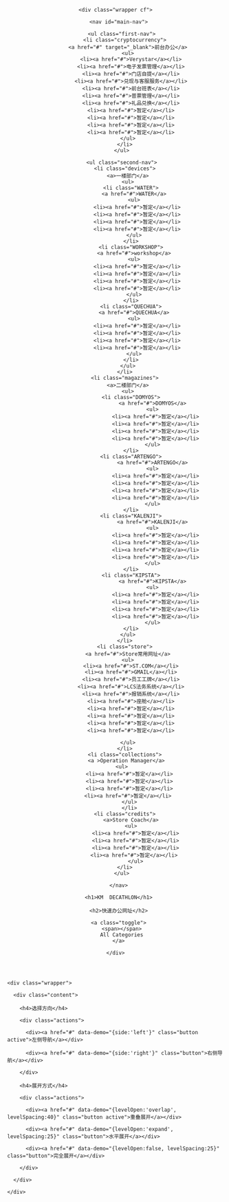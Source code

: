 
<html lang="km">
<head>
<meta charset="UTF-8">
<meta http-equiv="X-UA-Compatible" content="IE=edge,chrome=1"> 
<meta name="viewport" content="width=device-width, initial-scale=1.0, maximum-scale=1.0, user-scalable=no">
<title>迪卡侬昆明</title>
<link rel="icon" type="image/x-icon" href="img/km.ico">
<link rel="stylesheet" href="https://fonts.googleapis.com/icon?family=Material+Icons">
<link rel="stylesheet" href="https://fonts.googleapis.com/css?family=Raleway:200,300,400,600,700">

<link rel="stylesheet" type="text/css" href="css/reset.css">
<link rel="stylesheet" href="css/demo.css">

</head>
<body>

<div id="container">

  <header>

	<div class="wrapper cf">

	  <nav id="main-nav">

		<ul class="first-nav">
		  <li class="cryptocurrency">
			<a href="#" target="_blank">前台办公</a>
			<ul>
			  <li><a href="#">Verystar</a></li>
			  <li><a href="#">电子发票管理</a></li>
			  <li><a href="#">门店自提</a></li>
			  <li><a href="#">兑现与客服服务</a></li>
			  <li><a href="#">前台班表</a></li>
			  <li><a href="#">普票管理</a></li>
			  <li><a href="#">礼品兑换</a></li>
			  <li><a href="#">暂定</a></li>
			  <li><a href="#">暂定</a></li>
			  <li><a href="#">暂定</a></li>
			  <li><a href="#">暂定</a></li>
			</ul>
		  </li>
		</ul>

		<ul class="second-nav">
		  <li class="devices">
			<a>一楼部门</a>
			<ul>
			  <li class="WATER">
				<a href="#">WATER</a>
				<ul>
				  <li><a href="#">暂定</a></li>
				  <li><a href="#">暂定</a></li>
				  <li><a href="#">暂定</a></li>
				  <li><a href="#">暂定</a></li>
				</ul>
			  </li>
			  <li class="WORKSHOP">
				<a href="#">workshop</a>
				<ul>
				  <li><a href="#">暂定</a></li>
				  <li><a href="#">暂定</a></li>
				  <li><a href="#">暂定</a></li>
				  <li><a href="#">暂定</a></li>
				</ul>
			  </li>
			  <li class="QUECHUA">
				<a href="#">QUECHUA</a>
				<ul>
				  <li><a href="#">暂定</a></li>
				  <li><a href="#">暂定</a></li>
				  <li><a href="#">暂定</a></li>
				  <li><a href="#">暂定</a></li>
				</ul>
			  </li>
			</ul>
		  </li>
		  <li class="magazines">
			<a>二楼部门</a>
			<ul>
			  <li class="DOMYOS">
			  				<a href="#">DOMYOS</a>
			  				<ul>
			  				  <li><a href="#">暂定</a></li>
			  				  <li><a href="#">暂定</a></li>
			  				  <li><a href="#">暂定</a></li>
			  				  <li><a href="#">暂定</a></li>
			  				</ul>
			  </li>
			  <li class="ARTENGO">
			  				<a href="#">ARTENGO</a>
			  				<ul>
			  				  <li><a href="#">暂定</a></li>
			  				  <li><a href="#">暂定</a></li>
			  				  <li><a href="#">暂定</a></li>
			  				  <li><a href="#">暂定</a></li>
			  				</ul>
			  </li>
			  <li class="KALENJI">
			  				<a href="#">KALENJI</a>
			  				<ul>
			  				  <li><a href="#">暂定</a></li>
			  				  <li><a href="#">暂定</a></li>
			  				  <li><a href="#">暂定</a></li>
			  				  <li><a href="#">暂定</a></li>
			  				</ul>
			  </li>
			  <li class="KIPSTA">
			  				<a href="#">KIPSTA</a>
			  				<ul>
			  				  <li><a href="#">暂定</a></li>
			  				  <li><a href="#">暂定</a></li>
			  				  <li><a href="#">暂定</a></li>
			  				  <li><a href="#">暂定</a></li>
			  				</ul>
			  </li>
			</ul>
		  </li>
		  <li class="store">
			<a href="#">Store常用网址</a>
			<ul>
			  <li><a href="#">ST.COM</a></li>
			  <li><a href="#">GMAIL</a></li>
			  <li><a href="#">员工工牌</a></li>
			  <li><a href="#">LCS法务系统</a></li>
			  <li><a href="#">报销系统</a></li>
			  <li><a href="#">座舱</a></li>
			  <li><a href="#">暂定</a></li>
			  <li><a href="#">暂定</a></li>
			  <li><a href="#">暂定</a></li>
			  <li><a href="#">暂定</a></li>
			  
			</ul>
		  </li>
		  <li class="collections">
		   <a >Operation Manager</a>
		<ul>
			 <li><a href="#">暂定</a></li>
			 <li><a href="#">暂定</a></li>
			 <li><a href="#">暂定</a></li>
			 <li><a href="#">暂定</a></li> 
			 </ul>
			 </li>
		  <li class="credits">
			  <a>Store Coach</a>
			  <ul>
			  	 <li><a href="#">暂定</a></li>
			  	 <li><a href="#">暂定</a></li>
			  	 <li><a href="#">暂定</a></li>
			  	 <li><a href="#">暂定</a></li> 
			  	 </ul>
		  </li>
		</ul>

	  </nav>

	  <h1>KM  DECATHLON</h1>

	  <h2>快速办公网址</h2>
	  
	  <a class="toggle">
		<span></span>
		All Categories
	  </a>

	</div>

  </header>

  <main>

	<div class="wrapper">

	  <div class="content">

		<h4>选择方向</h4>

		<div class="actions">

		  <div><a href="#" data-demo="{side:'left'}" class="button active">左侧导航</a></div>

		  <div><a href="#" data-demo="{side:'right'}" class="button">右侧导航</a></div>

		</div>

		<h4>展开方式</h4>

		<div class="actions">

		  <div><a href="#" data-demo="{levelOpen:'overlap', levelSpacing:40}" class="button active">重叠展开</a></div>

		  <div><a href="#" data-demo="{levelOpen:'expand', levelSpacing:25}" class="button">水平展开</a></div>

		  <div><a href="#" data-demo="{levelOpen:false, levelSpacing:25}" class="button">完全展开</a></div>

		</div>

	  </div>

	</div>

  </main>

  
	
</div>

<script src="js/jquery-1.11.0.min.js" type="text/javascript"></script>
<script type="text/javascript" src="dist/hc-mobile-nav.js"></script>
<script>
	(function($) {
	  var $nav = $('#main-nav');
	  var $toggle = $('.toggle');
	  var defaultData = {
		maxWidth: false,
		customToggle: $toggle,
		navTitle: 'All Categories',
		levelTitles: true
	  };

	  // we'll store our temp stuff here
	  var $clone = null;
	  var data = {};

	  // calling like this only for demo purposes

	  const initNav = function(conf) {
		if ($clone) {
		  // clear previous instance
		  $clone.remove();
		}

		// remove old toggle click event
		$toggle.off('click');

		// make new copy
		$clone = $nav.clone();

		// remember data
		$.extend(data, conf)

		// call the plugin
		$clone.hcMobileNav($.extend({}, defaultData, data));
	  }

	  // run first demo
	  initNav({});

	  $('.actions').find('a').on('click', function(e) {
		e.preventDefault();

		var $this = $(this).addClass('active');
		var $siblings = $this.parent().siblings().children('a').removeClass('active');

		initNav(eval('(' + $this.data('demo') + ')'));
	  });
	})(jQuery);
</script>

</body>
</html>
